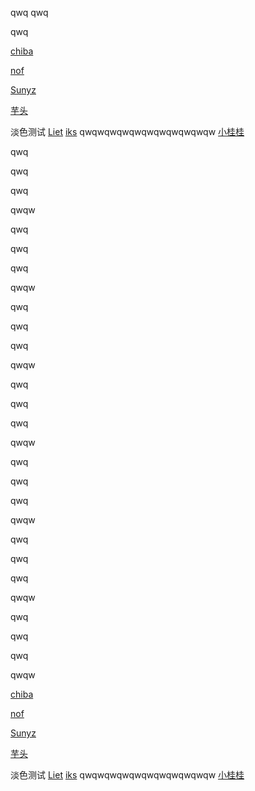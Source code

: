qwq
qwq

qwq

[chiba](friend:chiba)

[nof](friend:nof)

[Sunyz](friend:sunyz)

[芋头](friend:leohearts)

淡色测试
[Liet](friend:liet)
[iks](friend:iks)
qwqwqwqwqwqwqwqwqwqwqw
[小桂桂](friend:hy)

qwq

qwq

qwq

qwqw

qwq

qwq

qwq

qwqw

qwq

qwq

qwq

qwqw

qwq

qwq

qwq

qwqw

qwq

qwq

qwq

qwqw

qwq

qwq

qwq

qwqw

qwq

qwq

qwq

qwqw


[chiba](friend:chiba)

[nof](friend:nof)

[Sunyz](friend:sunyz)

[芋头](friend:leohearts)

淡色测试
[Liet](friend:liet)
[iks](friend:iks)
qwqwqwqwqwqwqwqwqwqwqw
[小桂桂](friend:hy)


